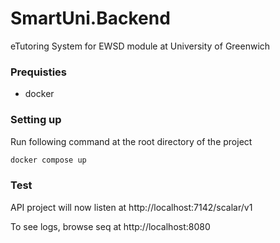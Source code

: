 # SmartUni.Backend
eTutoring System for EWSD module at University of Greenwich

### Prequisties
- docker

### Setting up
Run following command at the root directory of the project
```bash
docker compose up
```

### Test
API project will now listen at http://localhost:7142/scalar/v1

To see logs, browse seq at http://localhost:8080
